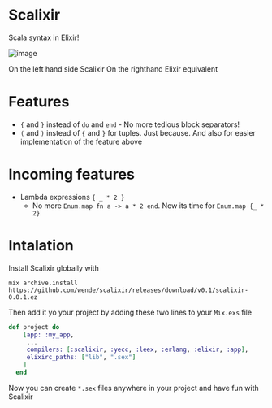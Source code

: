 # Scalixir

Scala syntax in Elixir!

![image](https://s32.postimg.org/3ru7vw2ad/Screen_Shot_2016_06_16_at_17_04_47.png)

On the left hand side Scalixir
On the righthand Elixir equivalent


# Features
- `{` and `}` instead of `do` and `end` - No more tedious block separators!
- `(` and `)` instead of `{` and `}` for tuples. Just because. And also for easier implementation of the feature above

# Incoming features
- Lambda expressions `{ _ * 2 }`
    - No more `Enum.map fn a -> a * 2 end`. Now its time for `Enum.map {_ * 2}`
# Intalation

Install Scalixir globally with

`mix archive.install https://github.com/wende/scalixir/releases/download/v0.1/scalixir-0.0.1.ez`

Then add it yo your project by adding these two lines to your `Mix.exs` file

```elixir
def project do
    [app: :my_app,
     ...
     compilers: [:scalixir, :yecc, :leex, :erlang, :elixir, :app],
     elixirc_paths: ["lib", ".sex"]
    ]
  end
```

Now you can create `*.sex` files anywhere in your project and have fun with Scalixir
